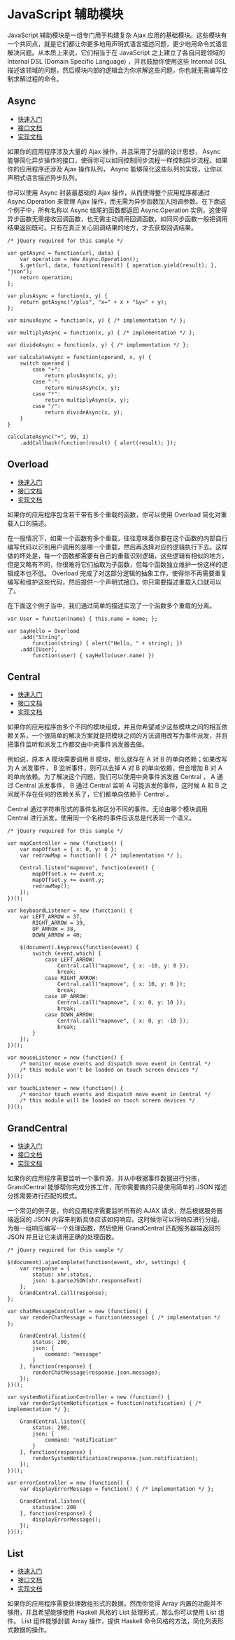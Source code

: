 # JavaScript 辅助模块

JavaScript 辅助模块是一组专门用于构建复杂 Ajax 应用的基础模块。这些模块有一个共同点，就是它们都让你更多地用声明式语言描述问题，更少地用命令式语言解决问题。从本质上来说，它们相当于在 JavaScript 之上建立了各自问题领域的 Internal DSL (Domain Specific Language) ，并且鼓励你使用这些 Internal DSL 描述该领域的问题，然后模块内部的逻辑会为你求解这些问题，你也就无需编写控制求解过程的命令。

## Async

* <a href="async/introduction.html">快速入门</a>
* <a href="async/features.html">接口文档</a>
* <a href="async/secrets.html">实现文档</a>

如果你的应用程序涉及大量的 Ajax 操作，并且采用了分层的设计思想， Async 能够简化异步操作的接口，使得你可以如同控制同步流程一样控制异步流程。如果你的应用程序还涉及 Ajax 操作队列， Async 能够简化这些队列的实现，让你以声明式语言描述异步队列。

你可以使用 Async 封装最基础的 Ajax 操作，从而使得整个应用程序都通过 Async.Operation 来管理 Ajax 操作，而无需为异步函数加入回调参数。在下面这个例子中，所有名称以 Async 结尾的函数都返回 Async.Operation 实例，这使得异步函数无需接收回调函数，也无需主动调用回调函数，如同同步函数一般把调用结果返回既可。只有在真正关心回调结果的地方，才去获取回调结果。

	/* jQuery required for this sample */
	
	var getAsync = function(url, data) {
		var operation = new Async.Operation();
		$.get(url, data, function(result) { operation.yield(result); }, "json");
		return operation;
	};
	
	var plusAsync = function(x, y) {
		return getAsync("/plus", "x=" + x + "&y=" + y);
	};
	
	var minusAsync = function(x, y) { /* implementation */ };
	
	var multiplyAsync = function(x, y) { /* implementation */ };
	
	var divideAsync = function(x, y) { /* implementation */ };
	
	var calculateAsync = function(operand, x, y) {
		switch operand {
			case "+":
				return plusAsync(x, y);
			case "-":
				return minusAsync(x, y);
			case "*":
				return multiplyAsync(x, y);
			case "/":
				return divideAsync(x, y);
		}
	}
	
	calculateAsync("+", 99, 1)
		.addCallback(function(result) { alert(result); });

## Overload

* <a href="overload/introduction.html">快速入门</a>
* <a href="overload/features.html">接口文档</a>
* <a href="overload/secrets.html">实现文档</a>

如果你的应用程序包含若干带有多个重载的函数，你可以使用 Overload 简化对重载入口的描述。

在一般情况下，如果一个函数有多个重载，往往意味着你要在这个函数的内部自行编写代码以识别用户调用的是哪一个重载，然后再选择对应的逻辑执行下去。这样做的坏处是，每一个函数都需要有自己的重载识别逻辑，这些逻辑有相似的地方，但是又略有不同，你很难将它们抽取为子函数，但每个函数独立维护一份这样的逻辑成本也不低。 Overload 完成了对这部分逻辑的抽象工作，使得你不再需要重复编写和维护这些代码，然后提供一个声明式接口，你只需要描述重载入口就可以了。

在下面这个例子当中，我们通过简单的描述实现了一个函数多个重载的分离。

	var User = function(name) { this.name = name; };
	
	var sayHello = Overload
		.add("String",
			function(string) { alert("Hello, " + string); }) 
		.add([User],
			function(user) { sayHello(user.name) })

## Central

* <a href="central/introduction.html">快速入门</a>
* <a href="central/features.html">接口文档</a>
* <a href="central/secrets.html">实现文档</a>

如果你的应用程序由多个不同的模块组成，并且你希望减少这些模块之间的相互依赖关系，一个很简单的解决方案就是把模块之间的方法调用改写为事件派发，并且把事件监听和派发工作都交由中央事件派发器去做。

例如说，原本 A 模块需要调用 B 模块，那么就存在 A 对 B 的单向依赖；如果改写为 A 派发事件， B 监听事件，则可以去掉 A 对 B 的单向依赖，但会增加 B 对 A 的单向依赖。为了解决这个问题，我们可以使用中央事件派发器 Central ， A 通过 Central 派发事件， B 通过 Central 监听 A 可能派发的事件，这时候 A 和 B 之间就不存在任何的依赖关系了，它们都单向依赖于 Central 。

Central 通过字符串形式的事件名称区分不同的事件。无论由哪个模块调用 Central 进行派发，使用同一个名称的事件应该总是代表同一个语义。

    /* jQuery required for this sample */
    
    var mapController = new (function() {
        var mapOffset = { x: 0, y: 0 };
        var redrawMap = function() { /* implementation */ };
        
        Central.listen("mapmove", function(event) {
            mapOffset.x += event.x;
            mapOffset.y += event.y;
            redrawMap();
        });
    })();
    
    var keyboardListener = new (function() {
        var LEFT_ARROW = 37,
            RIGHT_ARROW = 39,
            UP_ARROW = 38,
            DOWN_ARROW = 40;
        
        $(document).keypress(function(event) {
            switch (event.which) {
                case LEFT_ARROW:
                    Central.call("mapmove", { x: -10, y: 0 });
                    break;
                case RIGHT_ARROW:
                    Central.call("mapmove", { x: 10, y: 0 });
                    break;
                case UP_ARROW:
                    Central.call("mapmove", { x: 0, y: 10 });
                    break;
                case DOWN_ARROW:
                    Central.call("mapmove", { x: 0, y: -10 });
                    break;
            }
        });
    })();
    
    var mouseListener = new (function() {
        /* monitor mouse events and dispatch move event in Central */
        /* this module won't be loaded on touch screen devices */
    })();
    
    var touchListener = new (function() {
        /* monitor touch events and dispatch move event in Central */
        /* this module will be loaded on touch screen devices */
    })();

## GrandCentral

* <a href="grandcentral/introduction.html">快速入门</a>
* <a href="grandcentral/features.html">接口文档</a>
* <a href="grandcentral/secrets.html">实现文档</a>

如果你的应用程序需要监听一个事件源，并从中根据事件数据进行分拣， GrandCentral 能够帮你完成分拣工作，而你需要做的只是使用简单的 JSON 描述分拣需要进行匹配的模式。

一个常见的例子是，你的应用程序需要监听所有的 AJAX 请求，然后根据服务器端返回的 JSON 内容来判断具体应该如何响应。这时候你可以将响应进行分组，为每一组响应编写一个处理函数，然后使用 GrandCentral 匹配服务器端返回的 JSON 并且让它来调用正确的处理函数。

    /* jQuery required for this sample */
    
    $(document).ajaxComplete(function(event, xhr, settings) {
        var response = {
            status: xhr.status,
            json: $.parseJSON(xhr.responseText)
        };
        GrandCentral.call(response);
    };
    
    var chatMessageController = new (function() {
        var renderChatMessage = function(message) { /* implementation */ };
        
        GrandCentral.listen({
            status: 200,
            json: {
                command: "message"
            }
        }, function(response) {
            renderChatMessage(response.json.message);
        });
    })();
    
    var systemNotificationController = new (function() {
        var renderSystemNotification = function(notification) { /* implementation */ };
        
        GrandCentral.listen({
            status: 200,
            json: {
                command: "notification"
            }
        }, function(response) {
            renderSystemNotification(response.json.notification);
        });
    })();
    
    var errorController = new (function() {
        var displayErrorMessage = function() { /* implementation */ };
        
        GrandCentral.listen({
            status$ne: 200
        }, function(response) {
            displayErrorMessage();
        });
    })();

## List

* <a href="list/introduction.html">快速入门</a>
* <a href="list/features.html">接口文档</a>
* <a href="list/secrets.html">实现文档</a>

如果你的应用程序需要处理数组形式的数据，然而你觉得 Array 内置的功能并不够用，并且希望能够使用 Haskell 风格的 List 处理形式，那么你可以使用 List 组件。 List 组件能够封装 Array 操作，提供 Haskell 命令风格的方法，简化列表形式数据的操作。
